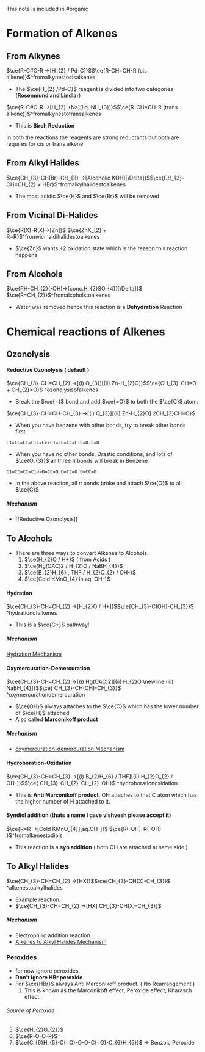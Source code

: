 This note is included in #organic
# Formation of Alkenes

## From Alkynes

$\ce{R-C#C-R ->[H_{2} / Pd-C]}$<!---->$\ce{R-CH=CH-R (cis alkene)}$^fromalkynestocisalkenes
<!--SR:!2025-02-19,16,290-->
- The $\ce{H_{2} /Pd-C}$ reagent is divided into two categories (**Rosenmund and Lindlar**)

$\ce{R-C#C-R ->[H_{2} +Na][liq. NH_{3}]}$<!---->$\ce{R-CH=CH-R (trans alkene)}$^fromalkynestotransalkenes
<!--SR:!2025-02-06,1,190-->
- This is **Birch Reduction**

In both the reactions the reagents are strong reductants but both are requires for cis or trans alkene

## From Alkyl Halides

$\ce{CH_{3}-CH(Br)-CH_{3} ->[Alcoholic KOH][\Delta]}$<!---->$\ce{CH_{3}-CH=CH_{2} + HBr}$^fromalkylhalidestoalkenes
<!--SR:!2025-02-19,16,290-->
- The most acidic $\ce{H}$ and $\ce{Br}$ will be removed

## From Vicinal Di-Halides

$\ce{R(X)-R(X)->[Zn]}$ <!----> $\ce{ZnX_{2} + R=R}$^fromvicinaldihalidestoalkenes
<!--SR:!2025-02-06,1,243-->

- $\ce{Zn}$ wants +2 oxidation state which is the reason this reaction happens

## From Alcohols

$\ce{RH-CH_{2}(-OH)->[conc.H_{2}SO_{4}][\Delta]}$ <!---->$\ce{R=CH_{2}}$^fromalcoholstoalkenes
<!--SR:!2025-02-06,1,243-->

- Water was removed hence this reaction is a **Dehydration** Reaction
# Chemical reactions of Alkenes

## Ozonolysis

#### Reductive Ozonolysis ( default )

$\ce{CH_{3}-CH=CH_{2} ->[(i) O_{3}][(ii) Zn-H_{2}O]}$<!---->$\ce{CH_{3}-CH=O + CH_{2}=O}$ ^ozonolysisofalkenes
<!--SR:!2025-02-17,14,290-->
- Break the $\ce{=}$ bond and add $\ce{=O}$ to both the $\ce{C}$ atom.

$\ce{CH_{3}-CH=CH-CH_{3} ->[(i) O_{3}][(ii) Zn-H_{2}O] 2CH_{3}CH=O}$

- When you have benzene with other bonds, try to break other bonds first.
```smiles
C1=CC=CC=C1C=C>>C1=CC=CC=C1C=O.C=O
```
- When you have no other bonds, Drastic conditions, and lots of $\ce{O_{3}}$ all three $\pi$ bonds will break in Benzene
```smiles
C1=CC=CC=C1>>O=CC=O.O=CC=O.O=CC=O
```
- In the above reaction, all $\pi$ bonds broke and attach $\ce{O}$ to all $\ce{C}$
##### Mechanism
- [[Reductive Ozonolysis]]
## To Alcohols

- There are three ways to convert Alkenes to Alcohols.
  1. $\ce{H_{2}O / H+}$ ( from Acids )
  2. $\ce{Hg(OAC)2 / H_{2}O / NaBH_{4}}$
  3. $\ce{B_{2}H_{6} , THF / H_{2}O_{2} / OH-}$
  4. $\ce{Cold KMnO_{4} in aq. OH-}$
#### Hydration

$\ce{CH_{3}-CH=CH_{2} ->[H_{2}O / H+]}$<!---->$\ce{CH_{3}-C(OH)-CH_{3}}$ ^hydrationofalkenes
<!--SR:!2025-02-18,15,290-->
- This is a $\ce{C+}$ pathway!
##### Mechanism
[Hydration Mechanism](Hydration%20Mechanism.md)

#### Oxymercuration-Demercuration


$\ce{CH_{3}-CH=CH_{2} ->[(i) Hg(OAC)2][(ii) H_{2}O \newline (iii) NaBH_{4}]}$<!---->$\ce{ CH_{3}-CH(OH)-CH_{3}}$ ^oxymercurationdemercuration
<!--SR:!2025-02-18,15,290-->

- $\ce{OH}$ always attaches to the $\ce{C}$ which has the lower number of $\ce{H}$ attached
- Also called **Marconikoff product**
##### Mechanism
- [oxymercuration-demercuration Mechanism](oxymercuration-demercuration%20Mechanism.md)

#### Hydroboration-Oxidation

$\ce{CH_{3}-CH=CH_{3} ->[(i) B_{2}H_{6} / THF][(ii) H_{2}O_{2} / OH-]}$<!---->$\ce{ CH_{3}-CH_{2}-CH_{2}-OH}$ ^hydroborationoxidation
<!--SR:!2025-02-13,11,270-->
- This is **Anti Marconikoff product**. OH attaches to that C atom which has the higher number of H attached to it.

#### Syndiol addition (thats a name I gave vishvesh please accept it)

$\ce{R=R ->[Cold KMnO_{4}][aq.OH-]}$ <!---->$\ce{R(-OH)-R(-OH) }$^fromalkenestodiols
<!--SR:!2025-02-06,1,243-->

- This reaction is a **syn addition** ( both OH are attached at same side )
## To Alkyl Halides

$\ce{CH_{3}-CH=CH_{2} ->[HX]}$<!---->$\ce{CH_{3}-CH(X)-CH_{3}}$ ^alkenestoalkylhalides
<!--SR:!2025-02-12,10,270-->

- Example reaction:
- $\ce{CH_{3}-CH=CH_{2} ->[HX] CH_{3}-CH(X)-CH_{3}}$ 
##### Mechanism
- Electrophilic addition reaction
- [Alkenes to Alkyl Halides Mechanism](Alkenes%20to%20Alkyl%20Halides%20Mechanism.md)


### Peroxides
- for now ignore peroxides.
- **Don't ignore HBr peroxide**
- For $\ce{HBr}$ always Anti Marconikoff product. ( No Rearrangement )
  1. This is known as the Marconikoff effect, Peroxide effect, Kharasch effect.
###### Source of Peroxide
5. $\ce{H_{2}O_{2}}$
6. $\ce{R-O-O-R}$
7. $\ce{C_{6}H_{5}-C(=O)-O-O-C(=O)-C_{6}H_{5}}$ -> Benzoic Peroxide

